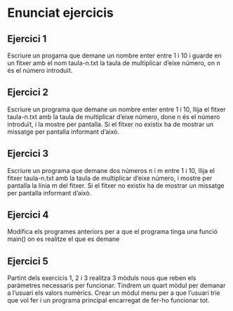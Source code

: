 # Enunciat ejercicis

## Ejercici 1

Escriure un progama que demane un nombre enter entre 1 i 10 i guarde en un fitxer amb el nom
taula-n.txt la taula de multiplicar d’eixe número, on n és el número introduït.

## Ejercici 2

Escriure un programa que demane un nombre enter entre 1 i 10, llija el fitxer taula-n.txt amb la
taula de multiplicar d’eixe número, done n és el número introduït, i la mostre per pantalla. Si el fitxer
no existix ha de mostrar un missatge per pantalla informant d’això.

## Ejercici 3

Escriure un programa que demane dos números n i m entre 1 i 10, llija el fitxer taula-n.txt amb la
taula de multiplicar d’eixe número, i mostre per pantalla la línia m del fitxer. Si el fitxer no existix ha de mostrar un missatge per pantalla informant d’això.

## Ejercici 4 

Modifica els programes anteriors per a que el programa tinga una funció main() on es realitze el que
es demane

## Ejercici 5

Partint dels exercicis 1, 2 i 3 realitza 3 mòduls nous que reben els paràmetres necessaris per funcionar.
Tindrem un quart mòdul per demanar a l’usuari els valors numèrics. Crear un mòdul menu per a que
l’usuari trie que vol fer i un programa principal encarregat de fer-ho funcionar tot.


